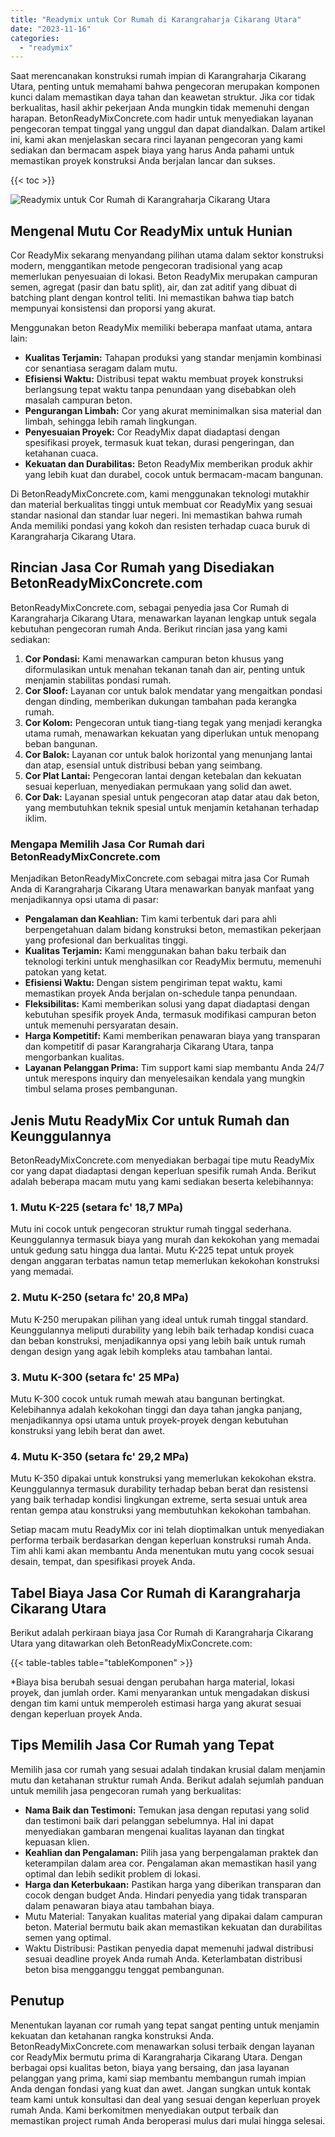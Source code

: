 ```yaml
---
title: "Readymix untuk Cor Rumah di Karangraharja Cikarang Utara"
date: "2023-11-16"
categories: 
  - "readymix"
---
```


Saat merencanakan konstruksi rumah impian di Karangraharja Cikarang Utara, penting untuk memahami bahwa pengecoran merupakan komponen kunci dalam memastikan daya tahan dan keawetan struktur. Jika cor tidak berkualitas, hasil akhir pekerjaan Anda mungkin tidak memenuhi dengan harapan. BetonReadyMixConcrete.com hadir untuk menyediakan layanan pengecoran tempat tinggal yang unggul dan dapat diandalkan. Dalam artikel ini, kami akan menjelaskan secara rinci layanan pengecoran yang kami sediakan dan bermacam aspek biaya yang harus Anda pahami untuk memastikan proyek konstruksi Anda berjalan lancar dan sukses.

{{< toc >}}

![Readymix untuk Cor Rumah di Karangraharja Cikarang Utara](https://betoncor8.github.io/cor/harga-beton-readymix-concrete%20(3).png)

## Mengenal Mutu Cor ReadyMix untuk Hunian

Cor ReadyMix sekarang menyandang pilihan utama dalam sektor konstruksi modern, menggantikan metode pengecoran tradisional yang acap memerlukan penyesuaian di lokasi. Beton ReadyMix merupakan campuran semen, agregat (pasir dan batu split), air, dan zat aditif yang dibuat di batching plant dengan kontrol teliti. Ini memastikan bahwa tiap batch mempunyai konsistensi dan proporsi yang akurat.

Menggunakan beton ReadyMix memiliki beberapa manfaat utama, antara lain:

- **Kualitas Terjamin:** Tahapan produksi yang standar menjamin kombinasi cor senantiasa seragam dalam mutu.
- **Efisiensi Waktu:** Distribusi tepat waktu membuat proyek konstruksi berlangsung tepat waktu tanpa penundaan yang disebabkan oleh masalah campuran beton.
- **Pengurangan Limbah:** Cor yang akurat meminimalkan sisa material dan limbah, sehingga lebih ramah lingkungan.
- **Penyesuaian Proyek:** Cor ReadyMix dapat diadaptasi dengan spesifikasi proyek, termasuk kuat tekan, durasi pengeringan, dan ketahanan cuaca.
- **Kekuatan dan Durabilitas:** Beton ReadyMix memberikan produk akhir yang lebih kuat dan durabel, cocok untuk bermacam-macam bangunan.

Di BetonReadyMixConcrete.com, kami menggunakan teknologi mutakhir dan material berkualitas tinggi untuk membuat cor ReadyMix yang sesuai standar nasional dan standar luar negeri. Ini memastikan bahwa rumah Anda memiliki pondasi yang kokoh dan resisten terhadap cuaca buruk di Karangraharja Cikarang Utara.

## Rincian Jasa Cor Rumah yang Disediakan BetonReadyMixConcrete.com

BetonReadyMixConcrete.com, sebagai penyedia jasa Cor Rumah di Karangraharja Cikarang Utara, menawarkan layanan lengkap untuk segala kebutuhan pengecoran rumah Anda. Berikut rincian jasa yang kami sediakan:

1. **Cor Pondasi:** Kami menawarkan campuran beton khusus yang diformulasikan untuk menahan tekanan tanah dan air, penting untuk menjamin stabilitas pondasi rumah.
2. **Cor Sloof:** Layanan cor untuk balok mendatar yang mengaitkan pondasi dengan dinding, memberikan dukungan tambahan pada kerangka rumah.
3. **Cor Kolom:** Pengecoran untuk tiang-tiang tegak yang menjadi kerangka utama rumah, menawarkan kekuatan yang diperlukan untuk menopang beban bangunan.
4. **Cor Balok:** Layanan cor untuk balok horizontal yang menunjang lantai dan atap, esensial untuk distribusi beban yang seimbang.
5. **Cor Plat Lantai:** Pengecoran lantai dengan ketebalan dan kekuatan sesuai keperluan, menyediakan permukaan yang solid dan awet.
6. **Cor Dak:** Layanan spesial untuk pengecoran atap datar atau dak beton, yang membutuhkan teknik spesial untuk menjamin ketahanan terhadap iklim.

### Mengapa Memilih Jasa Cor Rumah dari BetonReadyMixConcrete.com

Menjadikan BetonReadyMixConcrete.com sebagai mitra jasa Cor Rumah Anda di Karangraharja Cikarang Utara menawarkan banyak manfaat yang menjadikannya opsi utama di pasar:

- **Pengalaman dan Keahlian:** Tim kami terbentuk dari para ahli berpengetahuan dalam bidang konstruksi beton, memastikan pekerjaan yang profesional dan berkualitas tinggi.
- **Kualitas Terjamin:** Kami menggunakan bahan baku terbaik dan teknologi terkini untuk menghasilkan cor ReadyMix bermutu, memenuhi patokan yang ketat.
- **Efisiensi Waktu:** Dengan sistem pengiriman tepat waktu, kami memastikan proyek Anda berjalan on-schedule tanpa penundaan.
- **Fleksibilitas:** Kami memberikan solusi yang dapat diadaptasi dengan kebutuhan spesifik proyek Anda, termasuk modifikasi campuran beton untuk memenuhi persyaratan desain.
- **Harga Kompetitif:** Kami memberikan penawaran biaya yang transparan dan kompetitif di pasar Karangraharja Cikarang Utara, tanpa mengorbankan kualitas.
- **Layanan Pelanggan Prima:** Tim support kami siap membantu Anda 24/7 untuk merespons inquiry dan menyelesaikan kendala yang mungkin timbul selama proses pembangunan.

## Jenis Mutu ReadyMix Cor untuk Rumah dan Keunggulannya

BetonReadyMixConcrete.com menyediakan berbagai tipe mutu ReadyMix cor yang dapat diadaptasi dengan keperluan spesifik rumah Anda. Berikut adalah beberapa macam mutu yang kami sediakan beserta kelebihannya:

### 1\. Mutu K-225 (setara fc' 18,7 MPa)

Mutu ini cocok untuk pengecoran struktur rumah tinggal sederhana. Keunggulannya termasuk biaya yang murah dan kekokohan yang memadai untuk gedung satu hingga dua lantai. Mutu K-225 tepat untuk proyek dengan anggaran terbatas namun tetap memerlukan kekokohan konstruksi yang memadai.

### 2\. Mutu K-250 (setara fc' 20,8 MPa)

Mutu K-250 merupakan pilihan yang ideal untuk rumah tinggal standard. Keunggulannya meliputi durability yang lebih baik terhadap kondisi cuaca dan beban konstruksi, menjadikannya opsi yang lebih baik untuk rumah dengan design yang agak lebih kompleks atau tambahan lantai.

### 3\. Mutu K-300 (setara fc' 25 MPa)

Mutu K-300 cocok untuk rumah mewah atau bangunan bertingkat. Kelebihannya adalah kekokohan tinggi dan daya tahan jangka panjang, menjadikannya opsi utama untuk proyek-proyek dengan kebutuhan konstruksi yang lebih berat dan awet.

### 4\. Mutu K-350 (setara fc' 29,2 MPa)

Mutu K-350 dipakai untuk konstruksi yang memerlukan kekokohan ekstra. Keunggulannya termasuk durability terhadap beban berat dan resistensi yang baik terhadap kondisi lingkungan extreme, serta sesuai untuk area rentan gempa atau konstruksi yang membutuhkan kekokohan tambahan.

Setiap macam mutu ReadyMix cor ini telah dioptimalkan untuk menyediakan performa terbaik berdasarkan dengan keperluan konstruksi rumah Anda. Tim ahli kami akan membantu Anda menentukan mutu yang cocok sesuai desain, tempat, dan spesifikasi proyek Anda.

## Tabel Biaya Jasa Cor Rumah di Karangraharja Cikarang Utara

Berikut adalah perkiraan biaya jasa Cor Rumah di Karangraharja Cikarang Utara yang ditawarkan oleh BetonReadyMixConcrete.com:

{{< table-tables table="tableKomponen" >}}

\*Biaya bisa berubah sesuai dengan perubahan harga material, lokasi proyek, dan jumlah order. Kami menyarankan untuk mengadakan diskusi dengan tim kami untuk memperoleh estimasi harga yang akurat sesuai dengan keperluan proyek Anda.

## Tips Memilih Jasa Cor Rumah yang Tepat

Memilih jasa cor rumah yang sesuai adalah tindakan krusial dalam menjamin mutu dan ketahanan struktur rumah Anda. Berikut adalah sejumlah panduan untuk memilih jasa pengecoran rumah yang berkualitas:

- **Nama Baik dan Testimoni:** Temukan jasa dengan reputasi yang solid dan testimoni baik dari pelanggan sebelumnya. Hal ini dapat menyediakan gambaran mengenai kualitas layanan dan tingkat kepuasan klien.
- **Keahlian dan Pengalaman:** Pilih jasa yang berpengalaman praktek dan keterampilan dalam area cor. Pengalaman akan memastikan hasil yang optimal dan lebih sedikit problem di lokasi.
- **Harga dan Keterbukaan:** Pastikan harga yang diberikan transparan dan cocok dengan budget Anda. Hindari penyedia yang tidak transparan dalam penawaran biaya atau tambahan biaya.
- Mutu Material: Tanyakan kualitas material yang dipakai dalam campuran beton. Material bermutu baik akan memastikan kekuatan dan durabilitas semen yang optimal.
- Waktu Distribusi: Pastikan penyedia dapat memenuhi jadwal distribusi sesuai deadline proyek Anda rumah Anda. Keterlambatan distribusi beton bisa mengganggu tenggat pembangunan.

## Penutup

Menentukan layanan cor rumah yang tepat sangat penting untuk menjamin kekuatan dan ketahanan rangka konstruksi Anda. BetonReadyMixConcrete.com menawarkan solusi terbaik dengan layanan cor ReadyMix bermutu prima di Karangraharja Cikarang Utara. Dengan berbagai opsi kualitas beton, biaya yang bersaing, dan jasa layanan pelanggan yang prima, kami siap membantu membangun rumah impian Anda dengan fondasi yang kuat dan awet. Jangan sungkan untuk kontak team kami untuk konsultasi dan deal yang sesuai dengan keperluan proyek rumah Anda. Kami berkomitmen menyediakan output terbaik dan memastikan project rumah Anda beroperasi mulus dari mulai hingga selesai.
